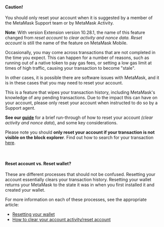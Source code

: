 
#### Caution!


You should only reset your account when it is suggested by a member of the MetaMask Support team or by MetaMask Activity.




**Note**: With version Extension version 10.28.1, the name of this feature changed from *reset account* to *clear activity and nonce data.* *Reset account* is still the name of the feature on MetaMask Mobile.



Occasionally, you may come across transactions that are not completed in the time you expect. This can happen for a number of reasons, such as running out of a native token to pay gas fees, or setting a low gas limit at times of high traffic, causing your transaction to become "stale".


In other cases, it is possible there are software issues with MetaMask, and it is in these cases that you may need to reset your account. 


This is a feature that wipes your transaction history, including MetaMask's knowledge of any pending transactions. Due to the impact this can have on your account, please only reset your account when instructed to do so by a Support agent.


**See our [guide](https://support.metamask.io/hc/en-us/articles/360015488891)** for a brief run-through of how to reset your account *(clear activity and nonce* *data*), and some key considerations. 


Please note you should **only reset your account if your transaction is not visible on the block explorer**. Find out how to search for your transaction [here](https://support.metamask.io/hc/en-us/articles/360057536611). 


 



#### Reset account vs. Reset wallet?


These are different processes that should not be confused. Resetting your account essentially clears your transaction history. Resetting your wallet returns your MetaMask to the state it was in when you first installed it and created your wallet.


For more information on each of these processes, see the appropriate article:


* [Resetting your wallet](https://support.metamask.io/hc/en-us/articles/4556918516763)
* [How to clear your account activity/reset account](https://support.metamask.io/hc/en-us/articles/360015488891)


